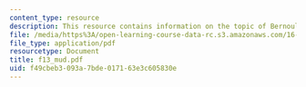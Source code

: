 ```yaml
---
content_type: resource
description: This resource contains information on the topic of Bernoulli Equation.
file: /media/https%3A/open-learning-course-data-rc.s3.amazonaws.com/16-01-unified-engineering-i-ii-iii-iv-fall-2005-spring-2006/f49cbeb3093a7bde017163e3c605830e_f13_mud.pdf
file_type: application/pdf
resourcetype: Document
title: f13_mud.pdf
uid: f49cbeb3-093a-7bde-0171-63e3c605830e
---
```


